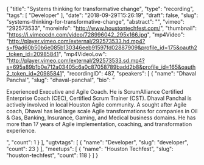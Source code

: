 {
  "title": "Systems thinking for transformative change",
  "type": "recording",
  "tags": [
    "Developer"
  ],
  "date": "2018-09-29T15:26:19",
  "draft": false,
  "slug": "systems-thinking-for-transformative-change",
  "abstract": "",
  "vimeo": "292573533",
  "moreinfo": "http://www.houstontechfest.com/",
  "thumbnail": "https://i.vimeocdn.com/video/728996042_295x166.jpg",
  "mp4Video": "http://player.vimeo.com/external/292573533.hd.mp4?s=f9ad60b50b6e085b130346eeb91597fd02887909&profile_id=175&oauth2_token_id=20985841",
  "mp4VideoLow": "http://player.vimeo.com/external/292573533.sd.mp4?s=695a89b1b0e712a03405c6a0c87058789badd2b8&profile_id=165&oauth2_token_id=20985841",
  "recordingID": 487,
  "speakers": [
    {
      "name": "Dhaval Panchal",
      "slug": "dhaval-panchal",
      "bio": "<p>Experienced Executive and Agile Coach. He is ScrumAlliance Certified Enterprise Coach (CEC), Certified Scrum Trainer (CST). Dhaval Panchal is actively involved in local Houston Agile community. A sought after Agile coach, Dhaval has led large scale Agile transformations for companies in Oil & Gas, Banking, Insurance, Gaming, and Medical business domains. He has more than 17 years of Agile implementation, coaching, and transformation experience.</p>",
      "count": 1
    }
  ],
  "ugtvtags": [
    {
      "name": "Developer",
      "slug": "developer",
      "count": 23
    }
  ],
  "meetups": [
    {
      "name": "Houston Techfest",
      "slug": "houston-techfest",
      "count": 118
    }
  ]
}